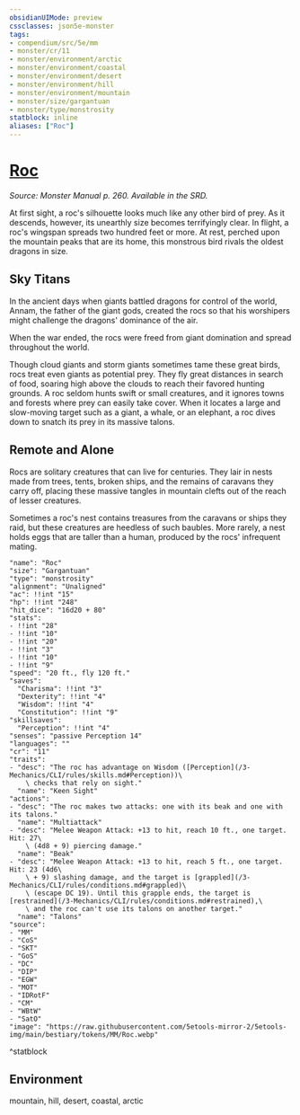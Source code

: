 ```yaml
---
obsidianUIMode: preview
cssclasses: json5e-monster
tags:
- compendium/src/5e/mm
- monster/cr/11
- monster/environment/arctic
- monster/environment/coastal
- monster/environment/desert
- monster/environment/hill
- monster/environment/mountain
- monster/size/gargantuan
- monster/type/monstrosity
statblock: inline
aliases: ["Roc"]
---
```

# [Roc](3-Mechanics\CLI\bestiary\monstrosity/roc.md)
*Source: Monster Manual p. 260. Available in the SRD.*  

At first sight, a roc's silhouette looks much like any other bird of prey. As it descends, however, its unearthly size becomes terrifyingly clear. In flight, a roc's wingspan spreads two hundred feet or more. At rest, perched upon the mountain peaks that are its home, this monstrous bird rivals the oldest dragons in size.

## Sky Titans

In the ancient days when giants battled dragons for control of the world, Annam, the father of the giant gods, created the rocs so that his worshipers might challenge the dragons' dominance of the air.

When the war ended, the rocs were freed from giant domination and spread throughout the world.

Though cloud giants and storm giants sometimes tame these great birds, rocs treat even giants as potential prey. They fly great distances in search of food, soaring high above the clouds to reach their favored hunting grounds. A roc seldom hunts swift or small creatures, and it ignores towns and forests where prey can easily take cover. When it locates a large and slow-moving target such as a giant, a whale, or an elephant, a roc dives down to snatch its prey in its massive talons.

## Remote and Alone

Rocs are solitary creatures that can live for centuries. They lair in nests made from trees, tents, broken ships, and the remains of caravans they carry off, placing these massive tangles in mountain clefts out of the reach of lesser creatures.

Sometimes a roc's nest contains treasures from the caravans or ships they raid, but these creatures are heedless of such baubles. More rarely, a nest holds eggs that are taller than a human, produced by the rocs' infrequent mating.

```statblock
"name": "Roc"
"size": "Gargantuan"
"type": "monstrosity"
"alignment": "Unaligned"
"ac": !!int "15"
"hp": !!int "248"
"hit_dice": "16d20 + 80"
"stats":
- !!int "28"
- !!int "10"
- !!int "20"
- !!int "3"
- !!int "10"
- !!int "9"
"speed": "20 ft., fly 120 ft."
"saves":
  "Charisma": !!int "3"
  "Dexterity": !!int "4"
  "Wisdom": !!int "4"
  "Constitution": !!int "9"
"skillsaves":
  "Perception": !!int "4"
"senses": "passive Perception 14"
"languages": ""
"cr": "11"
"traits":
- "desc": "The roc has advantage on Wisdom ([Perception](/3-Mechanics/CLI/rules/skills.md#Perception))\
    \ checks that rely on sight."
  "name": "Keen Sight"
"actions":
- "desc": "The roc makes two attacks: one with its beak and one with its talons."
  "name": "Multiattack"
- "desc": "Melee Weapon Attack: +13 to hit, reach 10 ft., one target. Hit: 27\
    \ (4d8 + 9) piercing damage."
  "name": "Beak"
- "desc": "Melee Weapon Attack: +13 to hit, reach 5 ft., one target. Hit: 23 (4d6\
    \ + 9) slashing damage, and the target is [grappled](/3-Mechanics/CLI/rules/conditions.md#grappled)\
    \ (escape DC 19). Until this grapple ends, the target is [restrained](/3-Mechanics/CLI/rules/conditions.md#restrained),\
    \ and the roc can't use its talons on another target."
  "name": "Talons"
"source":
- "MM"
- "CoS"
- "SKT"
- "GoS"
- "DC"
- "DIP"
- "EGW"
- "MOT"
- "IDRotF"
- "CM"
- "WBtW"
- "SatO"
"image": "https://raw.githubusercontent.com/5etools-mirror-2/5etools-img/main/bestiary/tokens/MM/Roc.webp"
```
^statblock

## Environment

mountain, hill, desert, coastal, arctic